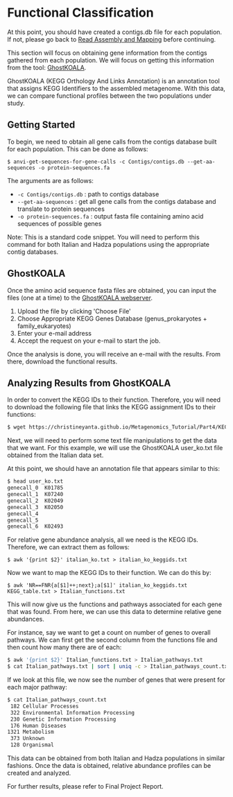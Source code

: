 # Functional Classification

At this point, you should have created a contigs.db file for each population.  If not, please go back to [Read Assembly and Mapping](https://christineyanta.github.io/Metagenomics_Tutorial/Part2) before continuing.

This section will focus on obtaining gene information from the contigs gathered from each population. We will focus on getting this information from the tool: [GhostKOALA](https://www.kegg.jp/ghostkoala/).

GhostKOALA (KEGG Orthology And Links Annotation) is an annotation tool that assigns KEGG Identifiers to the assembled metagenome. With this data, we can compare functional profiles between the two populations under study.

## Getting Started

To begin, we need to obtain all gene calls from the contigs database built for each population. This can be done as follows:

```$ anvi-get-sequences-for-gene-calls -c Contigs/contigs.db --get-aa-sequences -o protein-sequences.fa```

The arguments are as follows:
* `-c Contigs/contigs.db` : path to contigs database
* `--get-aa-sequences` : get all gene calls from the contigs database and translate to protein sequences
* `-o protein-sequences.fa` : output fasta file containing amino acid sequences of possible genes

Note: This is a standard code snippet. You will need to perform this command for both Italian and Hadza populations using the appropriate contig databases.

## GhostKOALA

Once the amino acid sequence fasta files are obtained, you can input the files (one at a time) to the [GhostKOALA webserver](https://www.kegg.jp/ghostkoala/).

1. Upload the file by clicking 'Choose File'
2. Choose Appropriate KEGG Genes Database (genus_prokaryotes + family_eukaryotes)
3. Enter your e-mail address
4. Accept the request on your e-mail to start the job.

Once the analysis is done, you will receive an e-mail with the results.  From there, download the functional results.

## Analyzing Results from GhostKOALA

In order to convert the KEGG IDs to their function.  Therefore, you will need to download the following file that links the KEGG assignment IDs to their functions:

```bash
$ wget https://christineyanta.github.io/Metagenomics_Tutorial/Part4/KEGG_table.txt
```

Next, we will need to perform some text file manipulations to get the data that we want. For this example, we will use the GhostKOALA user_ko.txt file obtained from the Italian data set.

At this point, we should have an annotation file that appears similar to this:

```bash
$ head user_ko.txt
genecall_0	K01785
genecall_1	K07240
genecall_2	K02049
genecall_3	K02050
genecall_4
genecall_5
genecall_6	K02493
```

For relative gene abundance analysis, all we need is the KEGG IDs.  Therefore, we can extract them as follows:

```$ awk '{print $2}' italian_ko.txt > italian_ko_keggids.txt```

Now we want to map the KEGG IDs to their function.  We can do this by:

```$ awk 'NR==FNR{a[$1]++;next};a[$1]' italian_ko_keggids.txt KEGG_table.txt > Italian_functions.txt```

This will now give us the functions and pathways associated for each gene that was found. From here, we can use this data to determine relative gene abundances.

For instance, say we want to get a count on number of genes to overall pathways. We can first get the second column from the functions file and then count how many there are of each:

```bash
$ awk '{print $2}' Italian_functions.txt > Italian_pathways.txt
$ cat Italian_pathways.txt | sort | uniq -c > Italian_pathways_count.txt
```

If we look at this file, we now see the number of genes that were present for each major pathway:

```bash
$ cat Italian_pathways_count.txt
 182 Cellular Processes
 322 Environmental Information Processing
 230 Genetic Information Processing
 176 Human Diseases
1321 Metabolism
 373 Unknown
 128 Organismal
```

This data can be obtained from both Italian and Hadza populations in similar fashions. Once the data is obtained, relative abundance profiles can be created and analyzed.

For further results, please refer to Final Project Report.


